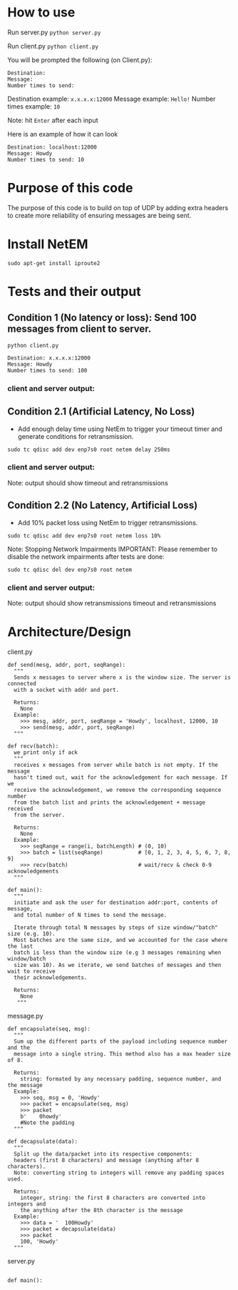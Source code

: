 
# How to use
Run server.py
```python server.py```

Run client.py 
```python client.py```

You will be prompted the following (on Client.py):
```
Destination: 
Message:
Number times to send: 
```
Destination example: `x.x.x.x:12000`
Message example: `Hello!`
Number times example: `10`

Note: hit `Enter` after each input

Here is an example of how it can look

```
Destination: localhost:12000
Message: Howdy
Number times to send: 10
```

# Purpose of this code
The purpose of this code is to build on top of UDP by adding extra headers to create more 
reliability of ensuring messages are being sent.

# Install NetEM
```
sudo apt-get install iproute2
```

# Tests and their output
## Condition 1 (No latency or loss): Send 100 messages from client to server. 
```python client.py```
```
Destination: x.x.x.x:12000
Message: Howdy
Number times to send: 100
```
### client and server output:
<insert image here>

## Condition 2.1 (Artificial Latency, No Loss) 
- Add enough delay time using NetEm to trigger your timeout timer and generate 
conditions for retransmission. 
```
sudo tc qdisc add dev enp7s0 root netem delay 250ms
```
### client and server output:
Note: output should show timeout and retransmissions
<insert image here>

## Condition 2.2 (No Latency, Artificial Loss) 
- Add 10% packet loss using NetEm to trigger retransmissions. 
```
sudo tc qdisc add dev enp7s0 root netem loss 10%
```

Note: Stopping Network Impairments
IMPORTANT: Please remember to disable the network impairments after tests are done:
```
sudo tc qdisc del dev enp7s0 root netem
```
### client and server output:
Note: output should show retransmissions timeout and retransmissions
<insert image here>

# Architecture/Design
client.py
```
def send(mesg, addr, port, seqRange):
  """
  Sends x messages to server where x is the window size. The server is connected 
  with a socket with addr and port.
  
  Returns:
    None
  Example:
    >>> mesg, addr, port, seqRange = 'Howdy', localhost, 12000, 10
    >>> send(mesg, addr, port, seqRange)
  """

def recv(batch):
  we print only if ack
  """
  receives x messages from server while batch is not empty. If the message 
  hasn't timed out, wait for the acknowledgement for each message. If we 
  receive the acknowledgement, we remove the corresponding sequence number 
  from the batch list and prints the acknowledgement + message received 
  from the server.
  
  Returns:
    None
  Example:
    >>> seqRange = range(i, batchLength) # (0, 10)
    >>> batch = list(seqRange)           # [0, 1, 2, 3, 4, 5, 6, 7, 8, 9]
    >>> recv(batch)                      # wait/recv & check 0-9 acknowledgements
  """

def main():
  """
  initiate and ask the user for destination addr:port, contents of message, 
  and total number of N times to send the message. 
  
  Iterate through total N messages by steps of size window/"batch" size (e.g. 10). 
  Most batches are the same size, and we accounted for the case where the last 
  batch is less than the window size (e.g 3 messages remaining when window/batch 
  size was 10). As we iterate, we send batches of messages and then wait to receive 
  their acknowledgements.

  Returns:
    None
   """
```

message.py
```
def encapsulate(seq, msg):
  """
  Sum up the different parts of the payload including sequence number and the
  message into a single string. This method also has a max header size of 8. 
  
  Returns:
    string: formated by any necessary padding, sequence number, and the message
  Example:
    >>> seq, msg = 0, 'Howdy'
    >>> packet = encapsulate(seq, msg)
    >>> packet
    b'    0howdy' 
    #Note the padding
  """

def decapsulate(data):
  """
  Split up the data/packet into its respective components: 
  headers (first 8 characters) and message (anything after 8 characters). 
  Note: converting string to integers will remove any padding spaces used.
  
  Returns:
    integer, string: the first 8 characters are converted into integers and 
    the anything after the 8th character is the message
  Example:
    >>> data = '  100Howdy'
    >>> packet = decapsulate(data)
    >>> packet
    100, 'Howdy' 
  """
```

server.py
```

def main():
```